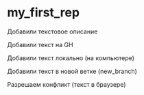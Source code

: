 ﻿# my_first_rep

Добавили текстовое описание

Добавили текст на GH

Добавили текст локально (на компьютере)

Добавили текст в новой ветке (new_branch)

Разрешаем конфликт (текст в браузере)
